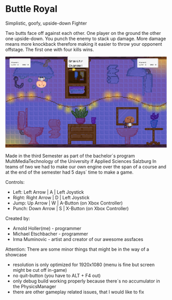 # Buttle Royal
Simplistic, goofy, upside-down Fighter

Two butts face off against each other. One player on the ground the other one upside-down. You punch the enemy to stack up damage. More damage means more knockback therefore making it easier to throw your opponent offstage. The first one with four kills wins. 

![Level Sample](https://github.com/vRNI/Buttle-Royal/blob/master/ButtleRoyal/assets/Map4.png)

Made in the third Semester as part of the bachelor´s program MultiMediaTechnology of the University if Applied Sciences Salzburg
In teams of two we had to make our own engine over the span of a course and at the end of the semester had 5 days´ time to make a game.


Controls:
* Left:	  Left Arrow	| A | Left Joystick
* Right:	Right Arrow | D | Left Joystick
* Jump:	  Up Arrow 	  | W | A-Button (on Xbox Controller)
* Punch:	Down Arrow	| S | X-Button (on Xbox Controller)


Created by:
* Arnold Holler(me) - programmer
* Michael Etschbacher - programmer
* Irma Muminovic - artist and creator of our awesome assfaces


Attention:
There are some minor things that might be in the way of a showcase
* resolution is only optimized for 1920x1080 (menu is fine but screen might be cut off in-game)
* no quit-button (you have to ALT + F4 out)
* only debug build working properly because there´s no accumulator in the PhysicsManager
* there are other gameplay related issues, that I would like to fix
